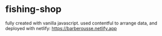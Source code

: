 # fishing-shop
fully created with vanilla javascript.
used contentful to arrange data, and deployed with netlify:
https://barberousse.netlify.app
